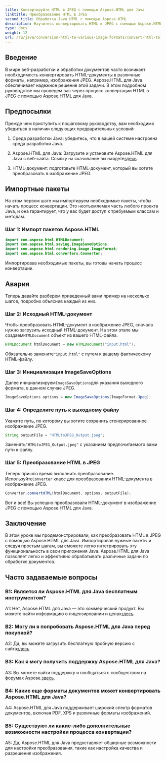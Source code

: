 ```yaml
---
title: Конвертируйте HTML в JPEG с помощью Aspose.HTML для Java
linktitle: Преобразование HTML в JPEG
second_title: Обработка Java HTML с помощью Aspose.HTML
description: Научитесь конвертировать HTML в JPEG с помощью Aspose.HTML для Java. Пошаговое руководство для бесперебойной обработки документов.
type: docs
weight: 12
url: /ru/java/conversion-html-to-various-image-formats/convert-html-to-jpeg/
---
```

## Введение

В мире веб-разработки и обработки документов часто возникает необходимость конвертировать HTML-документы в различные форматы, например, изображения JPEG. Aspose.HTML для Java обеспечивает надежное решение этой задачи. В этом подробном руководстве мы проведем вас через процесс конвертации HTML в JPEG с помощью Aspose.HTML для Java. 

## Предпосылки

Прежде чем приступить к пошаговому руководству, вам необходимо убедиться в наличии следующих предварительных условий:

1. Среда разработки Java: убедитесь, что в вашей системе настроена среда разработки Java.

2.  Aspose.HTML для Java: Загрузите и установите Aspose.HTML для Java с веб-сайта. Ссылку на скачивание вы найдете[здесь](https://releases.aspose.com/html/java/).

3. HTML-документ: подготовьте HTML-документ, который вы хотите преобразовать в изображение JPEG.

## Импортные пакеты

На этом первом шаге мы импортируем необходимые пакеты, чтобы начать процесс конвертации. Это неотъемлемая часть любого проекта Java, и она гарантирует, что у вас будет доступ к требуемым классам и методам.

### Шаг 1: Импорт пакетов Aspose.HTML

```java
import com.aspose.html.HTMLDocument;
import com.aspose.html.saving.ImageSaveOptions;
import com.aspose.html.rendering.image.ImageFormat;
import com.aspose.html.converters.Converter;
```

Импортировав необходимые пакеты, вы готовы начать процесс конвертации.

## Авария

Теперь давайте разберем приведенный вами пример на несколько шагов, подробно объяснив каждый из них.

### Шаг 2: Исходный HTML-документ

 Чтобы преобразовать HTML-документ в изображение JPEG, сначала нужно загрузить исходный HTML-документ. На этом этапе мы создаем`HTMLDocument` объект из вашего HTML-файла.

```java
HTMLDocument htmlDocument = new HTMLDocument("input.html");
```

 Обязательно замените`"input.html"` с путем к вашему фактическому HTML-файлу.

### Шаг 3: Инициализация ImageSaveOptions

 Далее инициализируем`ImageSaveOptions`для указания выходного формата, в данном случае JPEG.

```java
ImageSaveOptions options = new ImageSaveOptions(ImageFormat.Jpeg);
```

### Шаг 4: Определите путь к выходному файлу

Укажите путь, по которому вы хотите сохранить сгенерированное изображение JPEG.

```java
String outputFile = "HTMLtoJPEG_Output.jpeg";
```

 Заменять`"HTMLtoJPEG_Output.jpeg"` с указанием предпочитаемого вами пути к файлу.

### Шаг 5: Преобразование HTML в JPEG

 Теперь пришло время выполнить преобразование. Используйте`Converter` класс для преобразования HTML-документа в изображение JPEG.

```java
Converter.convertHTML(htmlDocument, options, outputFile);
```

Вот и все! Вы успешно преобразовали HTML-документ в изображение JPEG с помощью Aspose.HTML для Java.

## Заключение

В этом уроке мы продемонстрировали, как преобразовать HTML в JPEG с помощью Aspose.HTML для Java. Импортировав нужные пакеты и следуя простым шагам, вы сможете легко интегрировать эту функциональность в свои приложения Java. Aspose.HTML для Java позволяет легко и эффективно обрабатывать различные задачи по обработке документов.

## Часто задаваемые вопросы

### В1: Является ли Aspose.HTML для Java бесплатным инструментом?

 A1: Нет, Aspose.HTML для Java — это коммерческий продукт. Вы можете найти информацию о лицензировании и ценах[здесь](https://purchase.aspose.com/buy).

### В2: Могу ли я попробовать Aspose.HTML для Java перед покупкой?

 A2: Да, вы можете загрузить бесплатную пробную версию с сайта[здесь](https://releases.aspose.com/html/java).

### В3: Как я могу получить поддержку Aspose.HTML для Java?

A3: Вы можете найти поддержку и пообщаться с сообществом на форумах Aspose.[здесь](https://forum.aspose.com/).

### В4: Какие еще форматы документов может конвертировать Aspose.HTML для Java?

A4: Aspose.HTML для Java поддерживает широкий спектр форматов документов, включая PDF, XPS и различные форматы изображений.

### В5: Существуют ли какие-либо дополнительные возможности настройки процесса конвертации?

A5: Да, Aspose.HTML для Java предоставляет обширные возможности для настройки преобразования, такие как настройка качества и разрешения изображения.